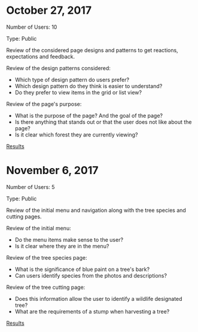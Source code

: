 # October 27, 2017

Number of Users: 10

Type: Public

Review of the considered page designs and patterns to get reactions, expectations and feedback.

Review of the design patterns considered:
* Which type of design pattern do users prefer?
* Which design pattern do they think is easier to understand?
* Do they prefer to view items in the grid or list view?

Review of the page's purpose:
* What is the purpose of the page? And the goal of the page?
* Is there anything that stands out or that the user does not like about the page?
* Is it clear which forest they are currently viewing?

[Results](https://github.com/nciinc/fs-intake-module/wiki/Design-Feedback-Email-Summary---October-27,-2017)


# November 6, 2017

Number of Users: 5

Type: Public

Review of the initial menu and navigation along with the tree species and cutting pages.

Review of the initial menu:
* Do the menu items make sense to the user?
* Is it clear where they are in the menu?

Review of the tree species page:
* What is the significance of blue paint on a tree's bark?
* Can users identify species from the photos and descriptions?

Review of the tree cutting page:
* Does this information allow the user to identify a wildlife designated tree?
* What are the requirements of a stump when harvesting a tree?

[Results](https://github.com/nciinc/fs-intake-module/wiki/Usability-testing-session-1-summary-November-6,-2017)
